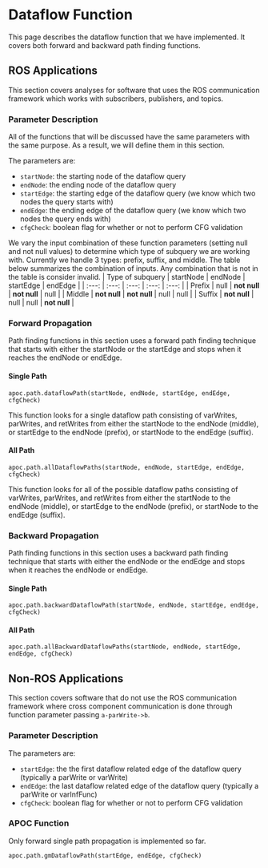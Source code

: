 # Dataflow Function

This page describes the dataflow function that we have implemented. It covers both forward and backward path finding functions.

## ROS Applications

This section covers analyses for software that uses the ROS communication framework which works with subscribers, publishers, and topics.

### Parameter Description
All of the functions that will be discussed have the same parameters with the same purpose. As a result, we will define them in this section. 

The parameters are: 
* `startNode`: the starting node of the dataflow query
* `endNode`: the ending node of the dataflow query
* `startEdge`: the starting edge of the dataflow query (we know which two nodes the query starts with) 
* `endEdge`: the ending edge of the dataflow query (we know which two nodes the query ends with)
* `cfgCheck`: boolean flag for whether or not to perform CFG validation

We vary the input combination of these function parameters (setting null and not null values) to determine which type of subquery we are working with. Currently we handle 3 types: prefix, suffix, and middle. The table below summarizes the combination of inputs. Any combination that is not in the table is consider invalid.
| Type of subquery  | startNode | endNode   | startEdge | endEdge | 
| :---:             | :---:     | :---:     | :---:     | :---:   |
| Prefix            | null      | __not null__  | __not null__  |  null   |
| Middle            | __not null__  | __not null__  | null      |  null   |
| Suffix            | __not null__  | null      | null  |  __not null__   |

### Forward Propagation

Path finding functions in this section uses a forward path finding technique that starts with either the startNode or the startEdge and stops when it reaches the endNode or endEdge.

#### Single Path

```
apoc.path.dataflowPath(startNode, endNode, startEdge, endEdge, cfgCheck)
```
This function looks for a single dataflow path consisting of varWrites, parWrites, and retWrites from either the startNode to the endNode (middle), or startEdge to the endNode (prefix), or startNode to the endEdge (suffix).

#### All Path

```
apoc.path.allDataflowPaths(startNode, endNode, startEdge, endEdge, cfgCheck)
```
This function looks for all of the possible dataflow paths consisting of varWrites, parWrites, and retWrites from either the startNode to the endNode (middle), or startEdge to the endNode (prefix), or startNode to the endEdge (suffix).

### Backward Propagation

Path finding functions in this section uses a backward path finding technique that starts with either the endNode or the endEdge and stops when it reaches the endNode or endEdge.

#### Single Path

```
apoc.path.backwardDataflowPath(startNode, endNode, startEdge, endEdge, cfgCheck)
```

#### All Path

```
apoc.path.allBackwardDataflowPaths(startNode, endNode, startEdge, endEdge, cfgCheck)
```

## Non-ROS Applications

This section covers software that do not use the ROS communication framework where cross component communication is done through function parameter passing `a-parWrite->b`.

### Parameter Description

The parameters are:
* `startEdge`: the the first dataflow related edge of the dataflow query (typically a parWrite or varWrite)
* `endEdge`: the last dataflow related edge of the dataflow query (typically a parWrite or varInfFunc)
* `cfgCheck`: boolean flag for whether or not to perform CFG validation

### APOC Function

Only forward single path propagation is implemented so far.

```
apoc.path.gmDataflowPath(startEdge, endEdge, cfgCheck)
```
